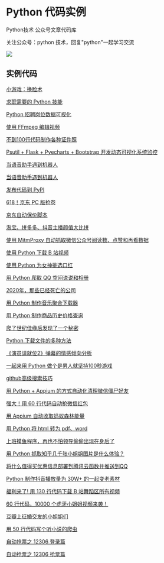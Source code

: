 # Python 代码实例

Python技术 公众号文章代码库


关注公众号：python 技术，回复"python"一起学习交流

![](http://favorites.ren/assets/images/python.jpg)


## 实例代码


[小游戏：换脸术](https://github.com/JustDoPython/python-100-day/tree/master/FusionFace)

[求职需要的 Python 技能](https://github.com/JustDoPython/python-100-day/tree/master/jobSkill)

[Python 招聘岗位数据可视化](https://github.com/JustDoPython/python-examples/tree/master/moumoubaimifan/lagou)

[使用 FFmpeg 编辑视频](https://github.com/JustDoPython/python-100-day/tree/master/ffmpeg)

[不到100行代码制作各种证件照](https://github.com/JustDoPython/python-examples/tree/master/moumoubaimifan/background)

[Psutil + Flask + Pyecharts + Bootstrap 开发动态可视化系统监控](https://github.com/JustDoPython/python-examples/tree/master/moumoubaimifan/psutil-flask)

[当语音助手遇到机器人](https://github.com/JustDoPython/python-examples/tree/master/moumoubaimifan/siri)

[当语音助手遇到机器人](https://github.com/JustDoPython/python-examples/tree/master/moumoubaimifan/siri)

[发布代码到 PyPI](https://github.com/JustDoPython/python-examples/tree/master/moumoubaimifan/simple_pip_upload)

[618！京东 PC 版抢卷](https://github.com/JustDoPython/python-examples/tree/master/moumoubaimifan/jd)

[京东自动保价脚本](https://github.com/JustDoPython/python-examples/tree/master/moumoubaimifan/jbj)

[淘宝、拼多多、抖音主播颜值大比拼](https://github.com/JustDoPython/python-examples/tree/master/moumoubaimifan/zhubo)

[使用 MitmProxy 自动抓取微信公众号阅读数、点赞和再看数据](https://github.com/JustDoPython/python-examples/tree/master/moumoubaimifan/wxCrawler)

[使用 Python 下载 B 站视频](https://github.com/JustDoPython/python-examples/tree/master/moumoubaimifan/bilibili_crawler)

[使用 Python 为女神挑选口红](https://github.com/JustDoPython/python-examples/tree/master/moumoubaimifan/kouhong)

[用 Python 爬取 QQ 空间说说和相册](https://user.qzone.qq.com/{}/311'.format(business_qq)) 

[2020年，那些已经死亡的公司](https://github.com/JustDoPython/python-examples/tree/master/moumoubaimifan/deadCompany)

[用 Python 制作音乐聚合下载器](https://github.com/JustDoPython/python-examples/tree/master/moumoubaimifan/music)

[用 Python 制作商品历史价格查询](https://github.com/JustDoPython/python-examples/tree/master/moumoubaimifan/jd_price)

[爬了世纪佳缘后发现了一个秘密](https://github.com/JustDoPython/python-examples/tree/master/moumoubaimifan/sjjy)

[Python 下载文件的多种方法](https://github.com/JustDoPython/python-examples/tree/master/moumoubaimifan/download)

[《演员请就位2》弹幕的情感倾向分析](https://github.com/JustDoPython/python-examples/tree/master/moumoubaimifan/yyqjw)

[一起来用 Python 做个是男人就坚持100秒游戏](https://github.com/JustDoPython/python-examples/tree/master/moumoubaimifan/game)

[github高级搜索技巧](https://docs.github.com/cn/free-pro-team@latest/github)

[用 Python + Appium 的方式自动化清理微信僵尸好友](https://github.com/JustDoPython/python-examples/tree/master/moumoubaimifan/wxDelFriends)

[强大！用 60 行代码自动抢微信红包](https://github.com/JustDoPython/python-examples/tree/master/moumoubaimifan/wxRedPacket)

[用 Appium 自动收取蚂蚁森林能量](https://github.com/JustDoPython/python-examples/tree/master/moumoubaimifan/AntForest)

[用 Python 将 html 转为 pdf、word](https://github.com/JustDoPython/python-examples/tree/master/moumoubaimifan/convertHtml)

[上班摸鱼程序，再也不怕领导偷偷出现在身后了](https://github.com/JustDoPython/python-examples/tree/master/moumoubaimifan/face_contrast)

[用 Python 抓取知乎几千张小姐姐图片是什么体验？](https://github.com/JustDoPython/python-examples/tree/master/moumoubaimifan/zhihu)

[将什么值得买优惠信息部署到腾讯云函数并推送到QQ](https://github.com/JustDoPython/python-examples/tree/master/moumoubaimifan/smzdm/smzdm.py)

[Python 制作抖音播放量为 30W+ 的一起变老素材](https://github.com/JustDoPython/python-examples/tree/master/moumoubaimifan/changeOld/changeOld.py)

[福利来了! 用 130 行代码下载 B 站舞蹈区所有视频](https://github.com/JustDoPython/python-examples/tree/master/moumoubaimifan/bilibili/bilibili.py)

[60 行代码，10000 个虎牙小姐姐视频来袭！](https://github.com/JustDoPython/python-examples/tree/master/moumoubaimifan/huya/huya.py)

[豆瓣上征婚交友的小姐姐们](https://github.com/JustDoPython/python-examples/tree/master/moumoubaimifan/douban)

[用 50 行代码写个听小说的爬虫](https://github.com/JustDoPython/python-examples/tree/master/moumoubaimifan/tingbook)

[自动抢票之 12306 登录篇](https://github.com/JustDoPython/python-examples/tree/master/moumoubaimifan/12306)

[自动抢票之 12306 抢票篇](https://github.com/JustDoPython/python-examples/tree/master/moumoubaimifan/12306)
